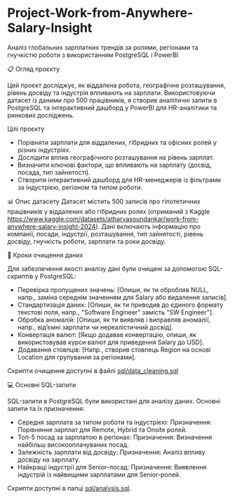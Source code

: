# Project-Work-from-Anywhere-Salary-Insight
Аналіз глобальних зарплатних трендів за ролями, регіонами та гнучкістю роботи з використанням PostgreSQL і PowerBI

📋 Огляд проєкту

Цей проєкт досліджує, як віддалена робота, географічне розташування, рівень досвіду та індустрія впливають на зарплати. 
Використовуючи датасет із даними про 500 працівників, я створив аналітичні запити в PostgreSQL та інтерактивний дашборд у PowerBI для HR-аналітики та ринкових досліджень.

Цілі проєкту

- Порівняти зарплати для віддалених, гібридних та офісних ролей у різних індустріях.
- Дослідити вплив географічного розташування на рівень зарплат.
- Визначити ключові фактори, що впливають на зарплату (досвід, посада, тип зайнятості).
- Створити інтерактивний дашборд для HR-менеджерів із фільтрами за індустрією, регіоном та типом роботи.

📊 Опис датасету
Датасет містить 500 записів про гіпотетичних працівників у віддалених або гібридних ролях (отриманий з Kaggle https://www.kaggle.com/datasets/atharvasoundankar/work-from-anywhere-salary-insight-2024). 
Дані включають інформацію про компанії, посади, індустрії, розташування, тип зайнятості, рівень досвіду, гнучкість роботи, зарплати та роки досвіду.

🧹 Кроки очищення даних

Для забезпечення якості аналізу дані були очищені за допомогою SQL-скриптів у PostgreSQL:
- Перевірка пропущених значень: [Опиши, як ти обробляв NULL, напр., заміна середнім значенням для Salary або видалення записів].
- Стандартизація даних: [Опиши, як ти приводив до єдиного формату текстові поля, напр., "Software Engineer" замість "SW Engineer"].
- Обробка аномалій: [Опиши, як ти виявляв і виправляв аномалії, напр., від’ємні зарплати чи нереалістичний досвід].
- Конвертація валют: [Якщо додавав конвертацію, опиши, як використовував курси валют для приведення Salary до USD].
- Додавання стовпців: [Напр., створив стовпець Region на основі Location для групування за регіонами].

Скрипти очищення доступні в файлі [sql/data_cleaning.sql](sql/data_cleaning.sql)

💻 Основні SQL-запити 

SQL-запити в PostgreSQL були використані для аналізу даних. Основні запити та їх призначення:
- Середня зарплата за типом роботи та індустрією:
Призначення: Порівняння зарплат для Remote, Hybrid та Onsite ролей.
- Топ-5 посад за зарплатою в регіонах:
Призначення: Визначення найбільш високооплачуваних посад.
- Залежність зарплати від досвіду:
Призначення: Аналіз впливу досвіду на зарплату.
- Найкращі індустрії для Senior-посад:
Призначення: Виявлення індустрій із найвищими зарплатами для Senior-ролей.

Скрипти доступні в папці [sql/analysis.sql](sql/analysis.sql).
